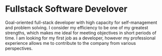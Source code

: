 # Fullstack Software Develover

Goal-oriented full-stack developer with high capacity for self-management and problem solving. I consider my efficiency to be one of my greatest strengths, which makes me ideal for meeting objectives in short periods of time. I am looking for my first job as a developer, however my professional experience allows me to contribute to the company from various perspectives.  
